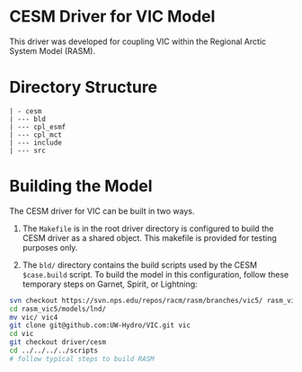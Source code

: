 CESM Driver for VIC Model
================

This driver was developed for coupling VIC within the Regional Arctic System
Model (RASM).

# Directory Structure

    | - cesm
    | --- bld
    | --- cpl_esmf
    | --- cpl_mct
    | --- include
    | --- src

# Building the Model

The CESM driver for VIC can be built in two ways.

1. The `Makefile` is in the root driver directory is configured to build the CESM driver as a shared object. This makefile is provided for testing purposes only.

1. The `bld/` directory contains the build scripts used by the CESM  `$case.build` script. To build the model in this configuration, follow these temporary steps on Garnet, Spirit, or Lightning:

  ```bash
  svn checkout https://svn.nps.edu/repos/racm/rasm/branches/vic5/ rasm_vic5
  cd rasm_vic5/models/lnd/
  mv vic/ vic4
  git clone git@github.com:UW-Hydro/VIC.git vic
  cd vic
  git checkout driver/cesm
  cd ../../../../scripts
  # follow typical steps to build RASM
  ```
